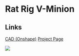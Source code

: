 # Rat Rig V-Minion

## Links
[CAD (Onshape)]()
[Project Page](https://v-minion.ratrig.com/)

![](https://github.com/Rat-Rig/V-Minion/raw/main/docs/src/assets/splash.png)
